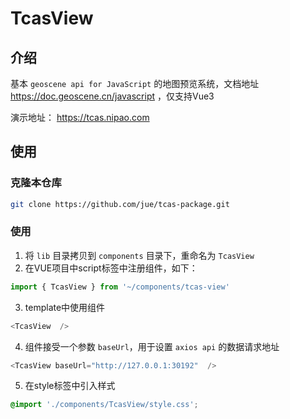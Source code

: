 # TcasView

## 介绍

基本 `geoscene api for JavaScript` 的地图预览系统，文档地址 https://doc.geoscene.cn/javascript ，仅支持Vue3  

演示地址： https://tcas.nipao.com

## 使用

### 克隆本仓库

```bash
git clone https://github.com/jue/tcas-package.git
```

### 使用

1. 将 `lib` 目录拷贝到 `components` 目录下，重命名为 `TcasView`
2. 在VUE项目中script标签中注册组件，如下：  
  ```javascript
  import { TcasView } from '~/components/tcas-view'
  ```
3. template中使用组件
  ```javascript
  <TcasView  />
  ```
4. 组件接受一个参数 ` baseUrl `，用于设置 `axios api` 的数据请求地址
  ```javascript
  <TcasView baseUrl="http://127.0.0.1:30192"  />
  ```
5. 在style标签中引入样式
```css
@import './components/TcasView/style.css';
```
